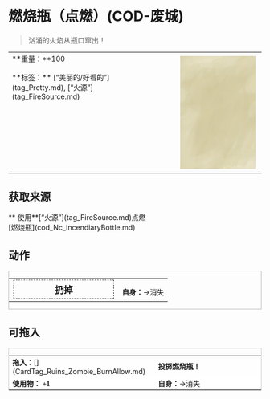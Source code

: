 # 燃烧瓶（点燃）(COD-废城)  
> 汹涌的火焰从瓶口窜出！  
  
<table class="table table-bordered" data-toggle="table"  data-show-header="false"><thead style="display:none"><tr ><th  style="width:50%;text-align:left;vertical-align:top;"  >title</th><th  style="width:50%;text-align:left;vertical-align:top;"  ></th></tr></thead><tr ><td  style="width:50%;text-align:left;vertical-align:top;"  >**重量：**100<br><br>**标签：**	[“美丽的/好看的”](tag_Pretty.md), [“火源”](tag_FireSource.md)</td><td  style="width:50%;text-align:left;vertical-align:top;"  ><div style="float:right; margin:5px"><div class="gamecard" style="width:150px; height:225px;"><a href="cod_Nc_IncendiaryBottle_Fire.md" style="color:black"><img class="bg" decoding="async" src="Sprite/BG_SandTop.png" href="a.md" style="max-width:150px;max-height:225px;"><img decoding="async" src="Sprite/cod/IncendiaryBottle_Burn.jpg" class="cardimageNoBack" style="transform: translate(-50%, 0%) scale(0.4398826979472141);"><span style="font-size: 25px;">燃烧瓶（点燃）</span></a></div></div></td></tr></tbody></table>  
  
## 获取来源  
<div style="display:inline-block"><div class="gamedatalist" style="text-align:left;min-width:200px;min-height:0px;"><div style="display:inline-block"><div style="display:inline-block;vertical-align:middle;">** 使用**[“火源”](tag_FireSource.md)点燃</div><div style="display:inline-block;vertical-align:middle;">[燃烧瓶](cod_Nc_IncendiaryBottle.md)</div></div></div></div>  
  
## 动作  
<div  style="border:1px solid #BBB"><table><tr><td rowspan="2" style="width:200px;text-align:center;font-size:1.3em;font-weight:bold"><div style="padding:5px;border:1px dashed #333"><div>扔掉</div></div></td><td></td></tr><tr><td><b>自身：</b>→消失</td></tr></table></div>  
  
  
## 可拖入  
<div  style="border:1px solid #CCC;"><table style="margin-bottom:0px;"><tr><td style="width:40%;text-align:left; background-color:#FEFEFE"><b>拖入：</b>[](CardTag_Ruins_Zombie_BurnAllow.md)</td><td style="width:40%;font-size:1em;font-weight:bold;background-color:#FEFEFE">投掷燃烧瓶！  </td></tr><tr style="background-color:#FFFFFF"><td style=""><b>使用物：</b>  <span style="font-family:ui-monospace"><b>+1</b></span></td><td style=""><b>自身：</b>→消失</td></tr></table></div>  
  


<script>document.title="燃烧瓶（点燃） - 卡牌生存百科 Card Survival Wiki";</script>